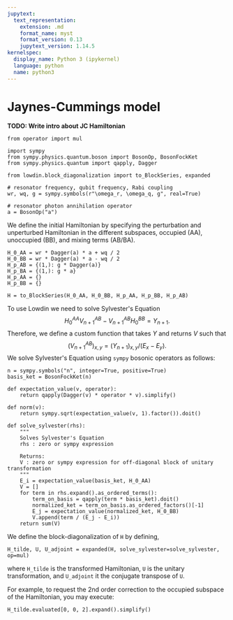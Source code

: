 ```yaml
---
jupytext:
  text_representation:
    extension: .md
    format_name: myst
    format_version: 0.13
    jupytext_version: 1.14.5
kernelspec:
  display_name: Python 3 (ipykernel)
  language: python
  name: python3
---
```


# Jaynes-Cummings model

**TODO: Write intro about JC Hamiltonian**

```{code-cell} ipython3
from operator import mul

import sympy
from sympy.physics.quantum.boson import BosonOp, BosonFockKet
from sympy.physics.quantum import qapply, Dagger

from lowdin.block_diagonalization import to_BlockSeries, expanded
```

```{code-cell} ipython3
# resonator frequency, qubit frequency, Rabi coupling
wr, wq, g = sympy.symbols(r"\omega_r, \omega_q, g", real=True)

# resonator photon annihilation operator
a = BosonOp("a")
```

We define the initial Hamiltonian by specifying the perturbation and unperturbed
Hamiltonian in the different subspaces, occupied (AA), unoccupied (BB), and mixing
terms (AB/BA).

```{code-cell} ipython3
H_0_AA = wr * Dagger(a) * a + wq / 2
H_0_BB = wr * Dagger(a) * a - wq / 2
H_p_AB = {(1,): g * Dagger(a)}
H_p_BA = {(1,): g * a}
H_p_AA = {}
H_p_BB = {}

H = to_BlockSeries(H_0_AA, H_0_BB, H_p_AA, H_p_BB, H_p_AB)
```

To use Lowdin we need to solve Sylvester's Equation
$$
H_0^{AA} V_{n+1}^{AB} - V_{n+1}^{AB} H_0^{BB} = Y_{n+1}.
$$
Therefore, we define a custom function that takes $Y$ and returns $V$ such that
$$
(V_{n+1}^{AB})_{x,y} = (Y_{n+1})_{x,y} / (E_x - E_y).
$$
We solve Sylvester's Equation using `sympy` bosonic operators as follows:

```{code-cell} ipython3
n = sympy.symbols("n", integer=True, positive=True)
basis_ket = BosonFockKet(n)

def expectation_value(v, operator):
    return qapply(Dagger(v) * operator * v).simplify()

def norm(v):
    return sympy.sqrt(expectation_value(v, 1).factor()).doit()

def solve_sylvester(rhs):
    """
    Solves Sylvester's Equation
    rhs : zero or sympy expression

    Returns:
    V : zero or sympy expression for off-diagonal block of unitary transformation
    """
    E_i = expectation_value(basis_ket, H_0_AA)
    V = []
    for term in rhs.expand().as_ordered_terms():
        term_on_basis = qapply(term * basis_ket).doit()
        normalized_ket = term_on_basis.as_ordered_factors()[-1]
        E_j = expectation_value(normalized_ket, H_0_BB)
        V.append(term / (E_j - E_i))
    return sum(V)
```

We define the block-diagonalization of `H` by defining,

```{code-cell} ipython3
H_tilde, U, U_adjoint = expanded(H, solve_sylvester=solve_sylvester, op=mul)
```

where `H_tilde` is the transformed Hamiltonian, `U` is the unitary transformation, and
`U_adjoint` it the conjugate transpose of `U`.

For example, to request the 2nd order correction to the occupied subspace of the
Hamiltonian, you may execute:

```{code-cell} ipython3
H_tilde.evaluated[0, 0, 2].expand().simplify()
```
